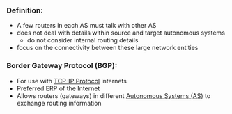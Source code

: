 ### Definition:
- A few routers in each AS must talk with other AS
- does not deal with details within source and target autonomous systems
	- do not consider internal routing details
- focus on the connectivity between these large network entities
### Border Gateway Protocol (BGP):
- For use with [TCP-IP Protocol](TCP-IP%20Protocol.md) internets
- Preferred ERP of the Internet
- Allows routers (gateways) in different [Autonomous Systems (AS)](Autonomous%20Systems%20(AS).md) to exchange routing information